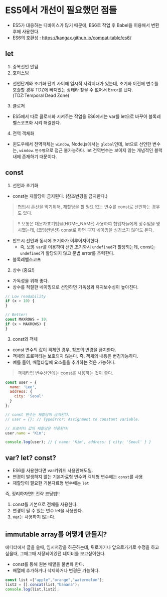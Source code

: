 # ES5에서 개선이 필요했던 점들
- ES5가 대응하는 디바이스가 많기 때문에, ES6로 작업 후 Babel을 이용해서 변환 후에 사용한다.
- ES6의 호환성 : https://kangax.github.io/compat-table/es6/

## let
1. 중복선언 안됨
2. 호이스팅
- 선언단계와 초기화 단계 사이에 일시적 사각지대가 있는데, 초기화 이전에 변수를 호출할 경우 TDZ에 빠져있는 상태라 찾을 수 없어서 Error를 낸다. (TDZ:Temporal Dead Zone)
3. 클로저
- ES5에서 따로 클로저화 시켜주는 작업을 ES6에서는 var를 let으로 바꾸어 블록레벨스코프화 시켜 해결한다. 
4. 전역 객체화
- 윈도우에서 전역객체는 `window`, Node.js에서는 `global`인데, let으로 선언한 변수는, `window.변수명`으로 접근 불가능하다. let 전역변수는 보이지 않는 개념적인 블럭 내에 존재하기 때문이다.

## const
1. 선언과 초기화
- const는 재할당이 금지된다. (참조변경을 금지한다.)
> 협업시 혼선을 막기위해, 재할당을 할 필요 없는 변수를 const로 선언하는 경우도 있다. 

> !! 보통은 대문자표기법을(HOME_NAME) 사용하여 협업자들에게 상수임을 명시했는데, (코딩컨벤션) const로 하면 구지 네이밍을 싱경쓰지 않아도 된다. 
- 반드시 선언과 동시에 초기화가 이루어져야한다. 
  - 즉, 보통 `var`를 이용하여 선언,초기화시 `undefined`가 할당되는데, const는 `undefined`가 할당되지 않고 문법 error를 추력한다.
- 블록레벨스코프

2. 상수 (중요!)
- 가독성을 위해 좋다.
- 상수를 적절한 네이밍으로 선언하면 가독성과 유지보수성이 높아진다.
```js
// Low readability
if (x > 10) {
}

// Better!
const MAXROWS = 10;
if (x > MAXROWS) {
}
```

3. const와 객체
- const 변수의 값이 객체인 경우, 참조의 변경을 금지한다.
- 객체의 프로퍼티는 보호되지 않는다. 즉, 객체의 내용은 변경가능하다. 
- 예를 들어, 배열타입에 요소들을 추가하는 것은 가능하다.   
> 객체타입 변수선언에는 const를 사용하는 것이 좋다.
```js
const user = {
  name: 'Lee',
  address: {
    city: 'Seoul'
  }
};

// const 변수는 재할당이 금지된다.
// user = {}; // TypeError: Assignment to constant variable.

// 프로퍼티 값의 재할당은 허용된다!
user.name = 'Kim';

console.log(user); // { name: 'Kim', address: { city: 'Seoul' } }
```


## var? let? const?
- ES6를 사용한다면 var키워드 사용안해도됨.
- 변경이 발생하지 않는 기본자료형 변수와 객체형 변수에는 `const`를 사용
- 재할당이 필요한 기본자료형 변수에는 `let`

즉, 정리하자면!! 전략 코딩법!!
1. const를 기본으로 전체를 사용한다.
2. 변경이 될 수 있는 변수 let을 사용한다.
3. var는 사용하지 않는다.

## immutable array를 어떻게 만들지?
에디터에서 글을 쓸때, 임시저장을 하곤하는데, 뒤로가기나 앞으로가기로 수정을 하고 싶을때, 그때그때 저장되어있던 데이터를 보고싶어한다. 
- const를 통해 원본 배열을 불변화 한다.
- 배열에 추가하거나 삭제하거나 변경은 가능하다.
```js
const list =["apple","orange","watermelon"];
list2 = [].concat(list,"banana");
console.log(list,list2);
```